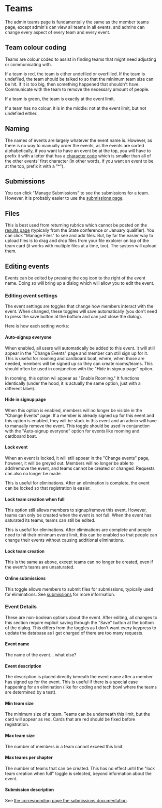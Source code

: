 # Teams

The admin teams page is fundamentally the same as the member teams page, except admin's can view all teams in all events, and admins can change every aspect of every team and every event.

## Team colour coding

Teams are colour coded to assist in finding teams that might need adjusting or communicating with.

If a team is red, the team is either undefiled or overfilled. If the team is undefiled, the team should be talked to so that the minimum team size can be hit. If it is too big, then something happened that shouldn't have. Communicate with the team to remove the necessary amount of people.

If a team is green, the team is exactly at the event limit.

If a team has no colour, it is in the middle: not at the event limit, but not undefiled either.

## Naming

The names of events are largely whatever the event name is. However, as there is no way to manually order the events, as the events are sorted alphabetically, if you want to have an event be at the top, you will have to prefix it with a letter that has a [character code](https://www.ascii-code.com/) which is smaller than all of the other events' first character (in other words, if you want an event to be at the top, prefix it with a "\*").

## Submissions

You can click "Manage Submissions" to see the submissions for a team. However, it is probably easier to use the [submissions page](./submissions.md).

## Files

This is best used from returning rubrics which cannot be posted on the [results page](./results.md) (typically from the State conference or January qualifier). You can click "Manage Files" to see and add files. But, by far the easier way to upload files is to drag and drop files from your file explorer on top of the team card (it works with multiple files at a time, too). The system will upload them.

## Editing events

Events can be edited by pressing the cog icon to the right of the event name. Doing so will bring up a dialog which will allow you to edit the event.

### Editing event settings

The event settings are toggles that change how members interact with the event. When changed, these toggles will save automatically (you don't need to press the save button at the bottom and can just close the dialog).

Here is how each setting works:

#### Auto-signup everyone

When enabled, all users will automatically be added to this event. It will still appear in the "Change Events" page and member can still sign up for it. This is useful for rooming and cardboard boat, where, when those are needed, members will be signed up so they can create rooms/teams. This should often be used in conjunction with the "Hide in signup page" option.

In rooming, this option wil appear as "Enable Rooming." It functions identically (under the hood, it is actually the same option, just with a different label).

#### Hide in signup page

When this option is enabled, members will no longer be visible in the "Change Events" page. If a member is already signed up for this event and this option is enabled, they will be stuck in this event and an admin will have to manually remove the event. This toggle should be used in conjunction with the "Auto-signup everyone" option for events like rooming and cardboard boat.

#### Lock event

When an event is locked, it will still appear in the "Change events" page, however, it will be greyed out. Members will no longer be able to add/remove the event, and teams cannot be created or changed. Requests can also no longer be made.

This is useful for eliminations. After an elimination is complete, the event can be locked so that registration is easier.

#### Lock team creation when full

This option still allows members to signup/remove this event. However, teams can only be created when the event is not full. When the event has saturated its teams, teams can still be edited.

This is useful for eliminations. After eliminations are complete and people need to hit their minimum event limit, this can be enabled so that people can change their events without causing additional eliminations.

#### Lock team creation

This is the same as above, except teams can no longer be created, even if the event's teams are unsaturated.

#### Online submissions

This toggle allows members to submit files for submissions, typically used for eliminations. See [submissions](./submissions.md) for more information.

### Event Details

These are non-boolean options about the event. After editing, all changes to this section require explicit saving through the "Save" button at the bottom of the dialog. This differs from the toggles as I don't want every keypress to update the database as I get charged of there are too many requests.

#### Event name

The name of the event... what else?

#### Event description

The description is placed directly beneath the event name after a member has signed up for the event. This is useful if there is a special case happening for an elimination (like for coding and tech bowl where the teams are determined by a test).

#### Min team size

The minimum size of a team. Teams can be underneath this limit, but the card will appear as red. Cards that are red should be fixed before registration.

#### Max team size

The number of members in a team cannot exceed this limit.

#### Max teams per chapter

The number of teams that can be created. This has no effect until the "lock team creation when full" toggle is selected, beyond information about the event.

#### Submission description

See [the corresponding page the submissions documentation](./submissions.md#editing-submission-requirements).
